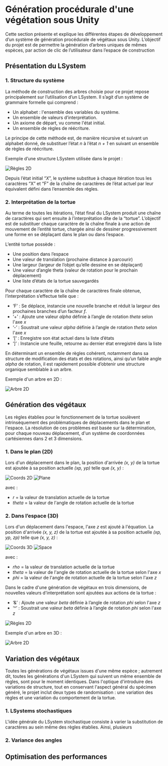 # Génération procédurale d'une végétation sous Unity

Cette section présente et explique les différentes étapes de développement d’un système de génération procédurale de végétaux sous Unity. L’objectif du projet est de permettre la génération d’arbres uniques de mêmes espèces, par action de clic de l’utilisateur dans l’espace de construction

## Présentation du LSystem
### 1. Structure du système
La méthode de construction des arbres choisie pour ce projet repose principalement sur l’utilisation d’un LSystem. Il s’agit d’un système de grammaire formelle qui comprend :
* Un alphabet :  l'ensemble des variables du système.
* Un ensemble de valeurs d’interprétation.
* Un axiome de départ, vu comme l'état initial.
* Un ensemble de règles de réécriture.

Le principe de cette méthode est, de manière récursive et suivant un alphabet donné, de substituer l’état *n* à l’état *n + 1* en suivant un ensemble de règles de réécriture. 

Exemple d’une structure LSystem utilisée dans le projet : 

![Règles 2D](https://github.com/vclimpont/plant-generation/blob/main/Images/regles2d.PNG)

Depuis l’état initial “*X*”, le système substitue à chaque itération tous les caractères “X” et “F” de la chaîne de caractères de l’état actuel par leur équivalent défini dans l’ensemble des règles. 

### 2. Interprétation de la tortue

Au terme de toutes les itérations, l’état final du LSystem produit une chaîne de caractères qui sert ensuite à l’interprétation dite de la “tortue”. L’objectif est de substituer chaque caractère de la chaîne finale à une action de mouvement de l’entité tortue, chargée ainsi de dessiner progressivement une forme en se déplaçant dans le plan ou dans l’espace. 

L’entité tortue possède :
* Une position dans l’espace
* Une valeur de translation (prochaine distance à parcourir)
* Une largeur (largeur de l’objet qu’elle dessine en se déplaçant)
* Une valeur d’angle theta (valeur de rotation pour le prochain déplacement)
* Une liste d’états de la tortue sauvegardés

Pour chaque caractère de la chaîne de caractères finale obtenue, l’interprétation s’effectue telle que :
* ‘F’ : Se déplace, instancie une nouvelle branche et réduit la largeur des prochaines branches d’un facteur *f*.
* ‘+’ : Ajoute une valeur *alpha* définie à l’angle de rotation *theta* selon l'axe *x*
* ‘-’ : Soustrait une valeur *alpha* définie à l’angle de rotation *theta* selon l'axe *x*
* ‘[‘ : Enregistre son état actuel dans la liste d’états
* ‘]’ : Instancie une feuille, retourne au dernier état enregistré dans la liste

En déterminant un ensemble de règles cohérent, notamment dans sa structure de modification des états et des rotations, ainsi qu’un faible angle *alpha* de rotation, il est rapidement possible d’obtenir une structure organique semblable à un arbre.

Exemple d'un arbre en 2D :

![Arbre 2D](https://github.com/vclimpont/plant-generation/blob/main/Images/arbre2d.PNG)

## Génération des végétaux
Les règles établies pour le fonctionnement de la tortue soulèvent intrinsèquement des problématiques de déplacements dans le plan et l'espace. La résolution de ces problèmes est basée sur la détermination, pour chaque nouveau déplacement, d'un système de coordonnées cartésiennes dans 2 et 3 dimensions.
### 1. Dans le plan (2D)
Lors d'un déplacement dans le plan, la position d'arrivée *(x, y)* de la tortue est ajoutée à sa position actuelle *(xp, yp)* telle que *(x, y)* :

![Coords 2D](https://github.com/vclimpont/plant-generation/blob/main/Images/coord2d.PNG)
![Plane](https://github.com/vclimpont/plant-generation/blob/main/Images/plane.PNG)

avec : 
* *r* = la valeur de translation actuelle de la tortue
* *theta* = la valeur de l'angle de rotation actuelle de la tortue
### 2. Dans l’espace (3D)
Lors d'un déplacement dans l'espace, l'axe *z* est ajouté à l'équation. La position d'arrivée *(x, y, z)* de la tortue est ajoutée à sa position actuelle *(xp, yp, zp)* telle que *(x, y, z)* :

![Coords 3D](https://github.com/vclimpont/plant-generation/blob/main/Images/coord3d.PNG)
![Space](https://github.com/vclimpont/plant-generation/blob/main/Images/space.PNG)

avec :
* *rho* = la valeur de translation actuelle de la tortue
* *theta* = la valeur de l'angle de rotation actuelle de la tortue selon l'axe *x*
* *phi* = la valeur de l'angle de rotation actuelle de la tortue selon l'axe *z*

Dans le cadre d'une génération de végétaux en trois dimensions, de nouvelles valeurs d'interprétation sont ajoutées aux actions de la tortue :
* ‘&’ : Ajoute une valeur *beta* définie à l’angle de rotation *phi* selon l'axe *z*
* ‘^’ : Soustrait une valeur *beta* définie à l’angle de rotation *phi* selon l'axe *z*

![Règles 2D](https://github.com/vclimpont/plant-generation/blob/main/Images/regles3d.PNG)

Exemple d'un arbre en 3D :

![Arbre 2D](https://github.com/vclimpont/plant-generation/blob/main/Images/arbre3d.PNG)

## Variation des végétaux
Toutes les générations de végétaux issues d'une même espèce ; autrement dit, toutes les générations d'un LSystem qui suivent un même ensemble de règles, sont pour le moment identiques. Dans l'optique d'introduire des variations de structure, tout en conservant l'aspect général du spécimen généré, le projet inclut deux types de randomisation : une variation des règles et une variation du comportement de la tortue.
### 1. LSystems stochastiques
L'idée générale du LSystem stochastique consiste à varier la substitution de caractères au sein même des règles établies. 
Ainsi, plusieurs 
### 2. Variance des angles
## Optimisation des performances
